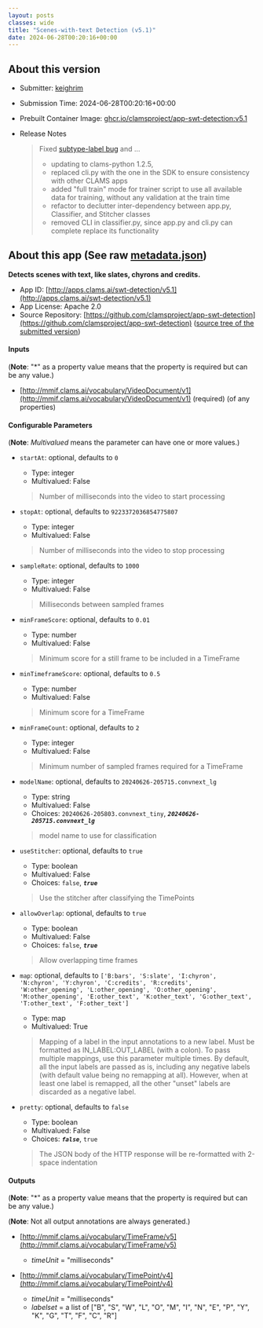 ```yaml
---
layout: posts
classes: wide
title: "Scenes-with-text Detection (v5.1)"
date: 2024-06-28T00:20:16+00:00
---
```

## About this version

- Submitter: [keighrim](https://github.com/keighrim)
- Submission Time: 2024-06-28T00:20:16+00:00
- Prebuilt Container Image: [ghcr.io/clamsproject/app-swt-detection:v5.1](https://github.com/clamsproject/app-swt-detection/pkgs/container/app-swt-detection/v5.1)
- Release Notes

    > Fixed [subtype-label bug](https://github.com/clamsproject/app-swt-detection/issues/102) and ...  
    > - updating to clams-python 1.2.5,  
    > - replaced cli.py with the one in the SDK to ensure consistency with other CLAMS apps  
    > - added "full train" mode for trainer script to use all available data for training, without any validation at the train time  
    > - refactor to declutter inter-dependency between app.py, Classifier, and Stitcher classes  
    > - removed CLI in classifier.py, since app.py and cli.py can complete replace its functionality

## About this app (See raw [metadata.json](metadata.json))

**Detects scenes with text, like slates, chyrons and credits.**

- App ID: [http://apps.clams.ai/swt-detection/v5.1](http://apps.clams.ai/swt-detection/v5.1)
- App License: Apache 2.0
- Source Repository: [https://github.com/clamsproject/app-swt-detection](https://github.com/clamsproject/app-swt-detection) ([source tree of the submitted version](https://github.com/clamsproject/app-swt-detection/tree/v5.1))


#### Inputs
(**Note**: "*" as a property value means that the property is required but can be any value.)

- [http://mmif.clams.ai/vocabulary/VideoDocument/v1](http://mmif.clams.ai/vocabulary/VideoDocument/v1) (required)
(of any properties)



#### Configurable Parameters
(**Note**: _Multivalued_ means the parameter can have one or more values.)

- `startAt`: optional, defaults to `0`

    - Type: integer
    - Multivalued: False


    > Number of milliseconds into the video to start processing
- `stopAt`: optional, defaults to `9223372036854775807`

    - Type: integer
    - Multivalued: False


    > Number of milliseconds into the video to stop processing
- `sampleRate`: optional, defaults to `1000`

    - Type: integer
    - Multivalued: False


    > Milliseconds between sampled frames
- `minFrameScore`: optional, defaults to `0.01`

    - Type: number
    - Multivalued: False


    > Minimum score for a still frame to be included in a TimeFrame
- `minTimeframeScore`: optional, defaults to `0.5`

    - Type: number
    - Multivalued: False


    > Minimum score for a TimeFrame
- `minFrameCount`: optional, defaults to `2`

    - Type: integer
    - Multivalued: False


    > Minimum number of sampled frames required for a TimeFrame
- `modelName`: optional, defaults to `20240626-205715.convnext_lg`

    - Type: string
    - Multivalued: False
    - Choices: `20240626-205803.convnext_tiny`, **_`20240626-205715.convnext_lg`_**


    > model name to use for classification
- `useStitcher`: optional, defaults to `true`

    - Type: boolean
    - Multivalued: False
    - Choices: `false`, **_`true`_**


    > Use the stitcher after classifying the TimePoints
- `allowOverlap`: optional, defaults to `true`

    - Type: boolean
    - Multivalued: False
    - Choices: `false`, **_`true`_**


    > Allow overlapping time frames
- `map`: optional, defaults to `['B:bars', 'S:slate', 'I:chyron', 'N:chyron', 'Y:chyron', 'C:credits', 'R:credits', 'W:other_opening', 'L:other_opening', 'O:other_opening', 'M:other_opening', 'E:other_text', 'K:other_text', 'G:other_text', 'T:other_text', 'F:other_text']`

    - Type: map
    - Multivalued: True


    > Mapping of a label in the input annotations to a new label. Must be formatted as IN_LABEL:OUT_LABEL (with a colon). To pass multiple mappings, use this parameter multiple times. By default, all the input labels are passed as is, including any negative labels (with default value being no remapping at all). However, when at least one label is remapped, all the other "unset" labels are discarded as a negative label.
- `pretty`: optional, defaults to `false`

    - Type: boolean
    - Multivalued: False
    - Choices: **_`false`_**, `true`


    > The JSON body of the HTTP response will be re-formatted with 2-space indentation


#### Outputs
(**Note**: "*" as a property value means that the property is required but can be any value.)

(**Note**: Not all output annotations are always generated.)

- [http://mmif.clams.ai/vocabulary/TimeFrame/v5](http://mmif.clams.ai/vocabulary/TimeFrame/v5)
    - _timeUnit_ = "milliseconds"

- [http://mmif.clams.ai/vocabulary/TimePoint/v4](http://mmif.clams.ai/vocabulary/TimePoint/v4)
    - _timeUnit_ = "milliseconds"
    - _labelset_ = a list of ["B", "S", "W", "L", "O", "M", "I", "N", "E", "P", "Y", "K", "G", "T", "F", "C", "R"]

